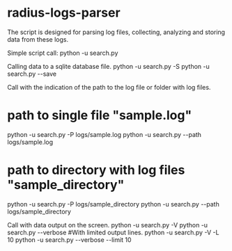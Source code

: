 # radius-logs-parser

The script is designed for parsing log files, collecting, analyzing and storing data from these logs.

Simple script call:
python -u search.py

Calling data to a sqlite database file.
python -u search.py -S
python -u search.py --save

Call with the indication of the path to the log file or folder with log files.
# path to single file "sample.log"
python -u search.py -P logs/sample.log
python -u search.py --path logs/sample.log
# path to directory with log files "sample_directory"
python -u search.py -P logs/sample_directory
python -u search.py --path logs/sample_directory

Call with data output on the screen.
python -u search.py -V
python -u search.py --verbose
#With limited output lines.
python -u search.py -V -L 10
python -u search.py --verbose --limit 10

